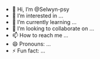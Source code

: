 - 👋 Hi, I’m @Selwyn-psy
- 👀 I’m interested in ...
- 🌱 I’m currently learning ...
- 💞️ I’m looking to collaborate on ...
- 📫 How to reach me ...
- 😄 Pronouns: ...
- ⚡ Fun fact: ...

<!---
Selwyn-psy/Selwyn-psy is a ✨ special ✨ repository because its `README.md` (this file) appears on your GitHub profile.
You can click the Preview link to take a look at your changes.
--->
